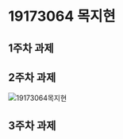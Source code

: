 # 19173064 목지현

## 1주차 과제

## 2주차 과제
   ![19173064목지현](https://user-images.githubusercontent.com/71024951/93354146-a918e880-f877-11ea-84d7-1aca4a9ac43a.png)
   

## 3주차 과제
